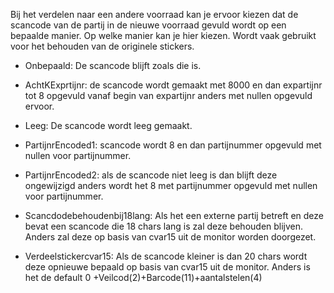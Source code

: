Bij het verdelen naar een andere voorraad kan je ervoor kiezen dat de scancode van de partij in de nieuwe voorraad gevuld wordt op een bepaalde manier. Op welke manier kan je hier kiezen. Wordt vaak gebruikt voor het behouden van de originele stickers.

- Onbepaald: De scancode blijft zoals die is.

- AchtKExprtijnr: de scancode wordt gemaakt met 8000 en dan expartijnr tot 8 opgevuld vanaf begin van expartijnr anders met nullen opgevuld ervoor.

- Leeg: De scancode wordt leeg gemaakt.

- PartijnrEncoded1: scancode wordt 8 en dan partijnummer opgevuld met nullen voor partijnummer.

- PartijnrEncoded2: als de scancode niet leeg is dan blijft deze ongewijzigd anders wordt het 8 met partijnummer opgevuld met nullen voor partijnummer.
- Scancdodebehoudenbij18lang: Als het een externe partij betreft en deze bevat een scancode die 18 chars lang is zal deze behouden blijven. Anders zal deze op basis van cvar15 uit de monitor worden doorgezet.

- Verdeelstickercvar15: Als de scancode kleiner is dan 20 chars wordt deze opnieuwe bepaald op basis van cvar15 uit de monitor. Anders is het de default 0 +Veilcod(2)+Barcode(11)+aantalstelen(4)
